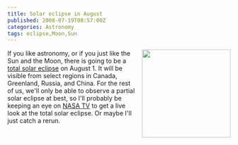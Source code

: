 ```yaml
---
title: Solar eclipse in August
published: 2008-07-19T08:57:00Z
categories: Astronomy
tags: eclipse,Moon,Sun
---
```


<a onblur="try {parent.deselectBloggerImageGracefully();} catch(e) {}" href="http://www.nasa.gov/images/content/230904main_SolarEclipse1995_HI.jpg"><img style="float:right; margin:0 0 10px 10px;cursor:pointer; cursor:hand;width: 200px;" src="http://www.nasa.gov/images/content/230903main_SolarEclipse1995_226.jpg" border="0" alt="" /></a>

<p>
If you like astronomy, or if you just like the Sun and the Moon, there is going to be a <a href="http://www.nasa.gov/eclipse">total solar eclipse</a> on August 1.  It will be visible from select regions in Canada, Greenland, Russia, and China.  For the rest of us, we'll only be able to observe a partial solar eclipse at best, so I'll probably be keeping an eye on <a href="http://www.nasa.gov/multimedia/nasatv/">NASA TV</a> to get a live look at the total solar eclipse.  Or maybe I'll just catch a rerun.
</p>

